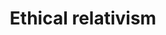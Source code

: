 ---
category: ce
title: Ethical relativism
definition: The view that ethical standards are relative to a particular culture, society, historical period, etc.
---